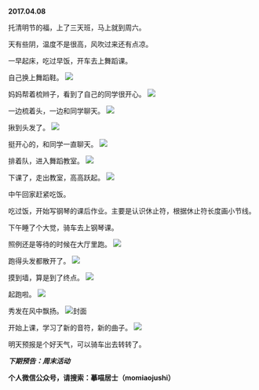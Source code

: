 
          
**2017.04.08**

托清明节的福，上了三天班，马上就到周六。

天有些阴，温度不是很高，风吹过来还有点凉。

一早起床，吃过早饭，开车去上舞蹈课。

自己换上舞蹈鞋。
![](//upload-images.jianshu.io/upload_images/51001-5ae77d419d7f2e14.jpg)


妈妈帮着梳辫子，看到了自己的同学很开心。
![](//upload-images.jianshu.io/upload_images/51001-fc236e359a898114.jpg)


一边梳着头，一边和同学聊天。
![](//upload-images.jianshu.io/upload_images/51001-d12ccef2fe894964.jpg)


揪到头发了。
![](//upload-images.jianshu.io/upload_images/51001-b3f66e3000b92797.jpg)


挺开心的，和同学一直聊天。
![](//upload-images.jianshu.io/upload_images/51001-e66b26a228dd4df7.jpg)


排着队，进入舞蹈教室。
![](//upload-images.jianshu.io/upload_images/51001-d27d3e224aae7b5a.jpg)


下课了，走出教室，高高跃起。
![](//upload-images.jianshu.io/upload_images/51001-d4087577010562f1.jpg)


中午回家赶紧吃饭。

吃过饭，开始写钢琴的课后作业。主要是认识休止符，根据休止符长度画小节线。

下午睡了个大觉，骑车去上钢琴课。

照例还是等待的时候在大厅里跑。
![](//upload-images.jianshu.io/upload_images/51001-3d8e1dacb4946d22.jpg)


跑得头发都散开了。
![](//upload-images.jianshu.io/upload_images/51001-58d4178ad506101e.jpg)


摸到墙，算是到了终点。
![](//upload-images.jianshu.io/upload_images/51001-047346eaa8ff753c.jpg)


起跑啦。
![](//upload-images.jianshu.io/upload_images/51001-fcd8e77bbb35faef.jpg)


秀发在风中飘扬。
![](//upload-images.jianshu.io/upload_images/51001-43e0a76ce1914ee3.jpg)封面


开始上课，学习了新的音符，新的曲子。
![](//upload-images.jianshu.io/upload_images/51001-253ee44d531eb714.jpg)


明天预报是个好天气，可以骑车出去转转了。


***下期预告：周末活动***


**个人微信公众号，请搜索：摹喵居士（momiaojushi）**

        